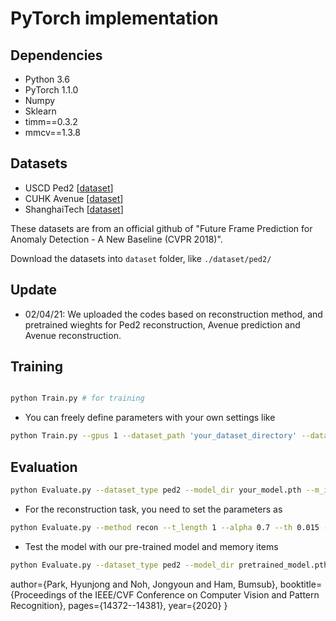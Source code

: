 # PyTorch implementation 



## Dependencies
* Python 3.6
* PyTorch 1.1.0
* Numpy
* Sklearn
* timm==0.3.2
* mmcv==1.3.8


## Datasets
* USCD Ped2 [[dataset](https://github.com/StevenLiuWen/ano_pred_cvpr2018)]
* CUHK Avenue [[dataset](https://github.com/StevenLiuWen/ano_pred_cvpr2018)]
* ShanghaiTech [[dataset](https://github.com/StevenLiuWen/ano_pred_cvpr2018)]

These datasets are from an official github of "Future Frame Prediction for Anomaly Detection - A New Baseline (CVPR 2018)".

Download the datasets into ``dataset`` folder, like ``./dataset/ped2/``

## Update
* 02/04/21: We uploaded the codes based on reconstruction method, and pretrained wieghts for Ped2 reconstruction, Avenue prediction and Avenue reconstruction.


## Training

```bash

python Train.py # for training
```
* You can freely define parameters with your own settings like
```bash
python Train.py --gpus 1 --dataset_path 'your_dataset_directory' --dataset_type avenue --exp_dir 'your_log_directory'
```


## Evaluation


```bash
python Evaluate.py --dataset_type ped2 --model_dir your_model.pth --m_items_dir your_m_items.pt
```
* For the reconstruction task, you need to set the parameters as
```bash
python Evaluate.py --method recon --t_length 1 --alpha 0.7 --th 0.015 --dataset_type ped2 --model_dir your_model.pth --m_items_dir your_m_items.pt
```
* Test the model with our pre-trained model and memory items
```bash
python Evaluate.py --dataset_type ped2 --model_dir pretrained_model.pth --m_items_dir m_items.pt
```


  author={Park, Hyunjong and Noh, Jongyoun and Ham, Bumsub},
  booktitle={Proceedings of the IEEE/CVF Conference on Computer Vision and Pattern Recognition},
  pages={14372--14381},
  year={2020}
}
```
